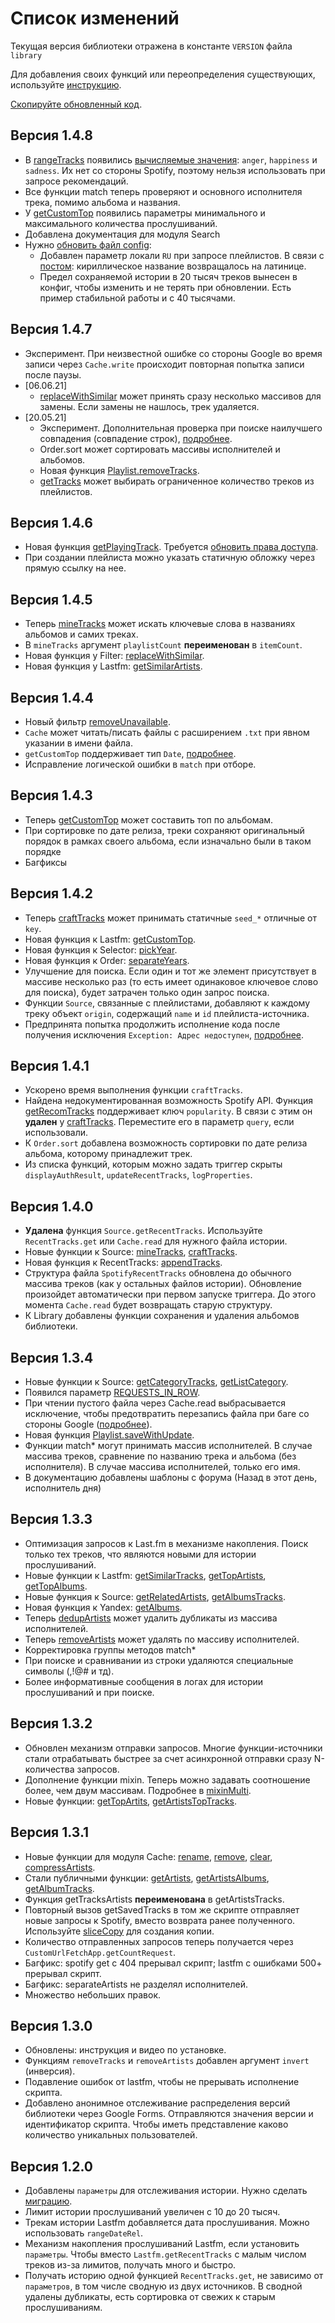 # Список изменений 

Текущая версия библиотеки отражена в константе `VERSION` файла `library`

Для добавления своих функций или переопределения существующих, используйте [инструкцию](https://github.com/Chimildic/goofy/discussions/18).

[Скопируйте обновленный код](https://script.google.com/d/1DnC4H7yjqPV2unMZ_nmB-1bDSJT9wQUJ7Wq-ijF4Nc7Fl3qnbT0FkPSr/edit?usp=sharing).

## Версия 1.4.8
- В [rangeTracks](/func?id=rangetracks) появились [вычисляемые значения](https://github.com/Chimildic/goofy/discussions/87): `anger`, `happiness` и `sadness`. Их нет со стороны Spotify, поэтому нельзя использовать при запросе рекомендаций. 
- Все функции match теперь проверяют и основного исполнителя трека, помимо альбома и названия.
- У [getCustomTop](/func?id=getcustomtop) появились параметры минимального и максимального количества прослушиваний.
- Добавлена документация для модуля Search
- Нужно [обновить файл config](https://github.com/Chimildic/goofy/blob/main/config.js):
  - Добавлен параметр локали `RU` при запросе плейлистов. В связи с [постом](https://github.com/Chimildic/goofy/discussions/79#discussioncomment-814744): кириллическое название возвращалось на латинице.
  - Предел сохраняемой истории в 20 тысяч треков вынесен в конфиг, чтобы изменить и не терять при обновлении. Есть пример стабильной работы и с 40 тысячами.

## Версия 1.4.7
- Эксперимент. При неизвестной ошибке со стороны Google во время записи через `Cache.write` происходит повторная попытка записи после паузы. 
- [06.06.21]
  - [replaceWithSimilar](/func?id=replacewithsimilar) может принять сразу несколько массивов для замены. Если замены не нашлось, трек удаляется.
- [20.05.21] 
  - Эксперимент. Дополнительная проверка при поиске наилучшего совпадения (совпадение строк), [подробнее](https://github.com/Chimildic/goofy/discussions/64).
  - Order.sort может сортировать массивы исполнителей и альбомов.
  - Новая функция [Playlist.removeTracks](/func?id=removetracks-1).
  - [getTracks](/func?id=gettracks) может выбирать ограниченное количество треков из плейлистов.

## Версия 1.4.6
- Новая функция [getPlayingTrack](/func?id=getplayingtrack). Требуется [обновить права доступа](/install?id=Обновить-права-доступа).
- При создании плейлиста можно указать статичную обложку через прямую ссылку на нее.

## Версия 1.4.5
- Теперь [mineTracks](/func?id=minetracks) может искать ключевые слова в названиях альбомов и самих треках. 
- В `mineTracks` аргумент `playlistCount` **переименован** в `itemCount`.
- Новая функция у Filter: [replaceWithSimilar](/func?id=replacewithsimilar).
- Новая функция у Lastfm: [getSimilarArtists](/func?id=getsimilarartists).

## Версия 1.4.4
- Новый фильтр [removeUnavailable](/func?id=removeunavailable).
- `Cache` может читать/писать файлы с расширением `.txt` при явном указании в имени файла.
- `getCustomTop` поддерживает тип `Date`, [подробнее](https://github.com/Chimildic/goofy/discussions/46#discussioncomment-351974).
- Исправление логической ошибки в `match` при отборе.

## Версия 1.4.3
- Теперь [getCustomTop](/func?id=getcustomtop) может составить топ по альбомам.
- При сортировке по дате релиза, треки сохраняют оригинальный порядок в рамках своего альбома, если изначально были в таком порядке
- Багфиксы

## Версия 1.4.2
- Теперь [craftTracks](/func?id=crafttracks) может принимать статичные `seed_*` отличные от `key`.
- Новая функция к Lastfm: [getCustomTop](/func?id=getcustomtop).
- Новая функция к Selector: [pickYear](/func?id=pickyear).
- Новая функция к Order: [separateYears](/func?id=separateyears).
- Улучшение для поиска. Если один и тот же элемент присутствует в массиве несколько раз (то есть имеет одинаковое ключевое слово для поиска), будет затрачен только один запрос поиска.
- Функции `Source`, связанные с плейлистами, добавляют к каждому треку объект `origin`, содержащий `name` и `id` плейлиста-источника.
- Предпринята попытка продолжить исполнение кода после получения исключения `Exception: Адрес недоступен`, [подробнее](https://github.com/Chimildic/goofy/discussions/27).

## Версия 1.4.1
- Ускорено время выполнения функции `craftTracks`.
- Найдена недокументированная возможность Spotify API. Функция [getRecomTracks](/func?id=getrecomtracks) поддерживает ключ `popularity`. В связи с этим он **удален** у [craftTracks](/func?id=crafttracks). Переместите его в параметр `query`, если использовали. 
- К `Order.sort` добавлена возможность сортировки по дате релиза альбома, которому принадлежит трек.
- Из списка функций, которым можно задать триггер скрыты `displayAuthResult`, `updateRecentTracks`, `logProperties`.

## Версия 1.4.0
- **Удалена** функция `Source.getRecentTracks`. Используйте `RecentTracks.get` или `Cache.read` для нужного файла истории.
- Новые функции к Source: [mineTracks](/func?id=minetracks), [craftTracks](/func?id=crafttracks).
- Новая функция к RecentTracks: [appendTracks](/func?id=appendtracks).
- Структура файла `SpotifyRecentTracks` обновлена до обычного массива треков (как у остальных файлов истории). Обновление произойдет автоматически при первом запуске триггера. До этого момента `Cache.read` будет возвращать старую структуру.
- К Library добавлены функции сохранения и удаления альбомов библиотеки.

## Версия 1.3.4 
- Новые функции к Source: [getCategoryTracks](/func?id=getcategorytracks), [getListCategory](/func?id=getlistcategory).
- Появился параметр [REQUESTS_IN_ROW](/guide?id=Параметры).
- При чтении пустого файла через Cache.read выбрасывается исключение, чтобы предотвратить перезапись файла при баге со стороны Google ([подробнее](https://github.com/Chimildic/goofy/discussions/26)).
- Новая функция [Playlist.saveWithUpdate](/func?id=savewithupdate).
- Функции match* могут принимать массив исполнителей. В случае массива треков, сравнение по названию трека и альбома (без исполнителя). В случае массива исполнителей, только его имя.
- В документацию добавлены шаблоны с форума (Назад в этот день, исполнитель дня)

## Версия 1.3.3
- Оптимизация запросов к Last.fm в механизме накопления. Поиск только тех треков, что являются новыми для истории прослушиваний.
- Новые функции к Lastfm: [getSimilarTracks](/func?id=getsimilartracks), [getTopArtists](/func?id=gettopartists-1), [getTopAlbums](/func?id=gettopalbums).
- Новые функция к Source: [getRelatedArtists](/func?id=getrelatedartists), [getAlbumsTracks](/func?id=getalbumstracks).
- Новая функция к Yandex: [getAlbums](/func?id=getalbums).
- Теперь [dedupArtists](/func?id=dedupartists) может удалить дубликаты из массива исполнителей.
- Теперь [removeArtists](/func?id=removeartists) может удалять по массиву исполнителей.
- Корректировка группы методов match*
- При поиске и сравнивании из строки удаляются специальные символы (,!@# и тд).
- Более информативные сообщения в логах для истории прослушиваний и при поиске.

## Версия 1.3.2
- Обновлен механизм отправки запросов. Многие функции-источники стали отрабатывать быстрее за счет асинхронной отправки сразу N-количества запросов.
- Дополнение функции mixin. Теперь можно задавать соотношение более, чем двум массивам. Подробнее в [mixinMulti](/func?id=mixinmulti).
- Новые функции: [getTopArtits](/func?id=gettopartists), [getArtistsTopTracks](/func?id=getartiststoptracks).

## Версия 1.3.1
- Новые функции для модуля Cache: [rename](/func?id=rename), [remove](/func?id=remove), [clear](/func?id=clear), [compressArtists](/func?id=compressArtists).
- Стали публичными функции: [getArtists](/func?id=getartists), [getArtistsAlbums](/func?id=getartistsalbums), [getAlbumTracks](/func?id=getalbumtracks).
- Функция getTracksArtists **переименована** в getArtistsTracks.
- Повторный вызов getSavedTracks в том же скрипте отправляет новые запросы к Spotify, вместо возврата ранее полученного. Используйте [sliceCopy](/func?id=slicecopy) для создания копии.
- Количество отправленных запросов теперь получается через `CustomUrlFetchApp.getCountRequest`.
- Багфикс: spotify get с 404 прерывал скрипт; lastfm с ошибками 500+ прерывал скрипт.
- Багфикс: separateArtists не разделял исполнителей.
- Множество небольших правок.

## Версия 1.3.0
- Обновлены: инструкция и видео по установке.
- Функциям `removeTracks` и `removeArtists` добавлен аргумент `invert` (инверсия).
- Подавление ошибок от lastfm, чтобы не прерывать исполнение скрипта.
- Добавлено анонимное отслеживание распределения версий библиотеки через Google Forms. Отправляются значения версии и идентификатор скрипта. Чтобы иметь представление каково количество уникальных пользователей.

## Версия 1.2.0
- Добавлены `параметры` для отслеживания истории. Нужно сделать [миграцию](https://4pda.ru/forum/index.php?act=findpost&pid=102495416&anchor=migrate_params).
- Лимит истории прослушиваний увеличен с 10 до 20 тысяч.
- Трекам истории Lastfm добавляется дата прослушивания. Можно использовать `rangeDateRel`.
- Механизм накопления прослушиваний Lastfm, если установить `параметры`. Чтобы вместо `Lastfm.getRecentTracks` с малым числом треков из-за лимитов, получать много и быстро.
- Получать историю одной функцией `RecentTracks.get`, не зависимо от `параметров`, в том числе сводную из двух источников. В сводной удалены дубликаты, есть сортировка от свежих к старым прослушиваниям.

